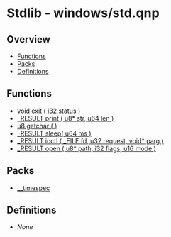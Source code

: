 # Stdlib - windows/std.qnp

## Overview
 - [Functions](#functions)
 - [Packs](#packs)
 - [Definitions](#definitions)

## Functions
 - [void exit ( i32 status )]()
 - [_RESULT print ( u8* str, u64 len )]()
 - [u8 getchar ( )]()
 - [_RESULT sleep( u64 ms )]()
 - [_RESULT ioctl ( _FILE fd, u32 request, void* parg )]()
 - [_RESULT open ( u8* path, i32 flags, u16 mode )]()

## Packs
 - [__timespec]()

## Definitions
 - _None_